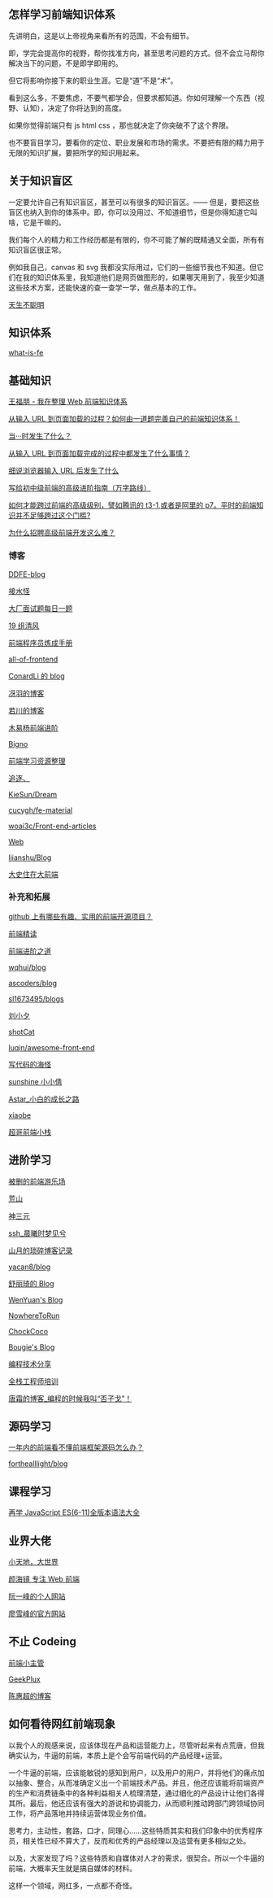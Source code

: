 ## 怎样学习前端知识体系

先讲明白，这是以上帝视角来看所有的范围，不会有细节。

即，学完会提高你的视野，帮你找准方向，甚至思考问题的方式。但不会立马帮你解决当下的问题，不是即学即用的。

但它将影响你接下来的职业生涯。它是“道”不是“术”。

看到这么多，不要焦虑，不要气都学会，但要求都知道。你如何理解一个东西（视野、认知），决定了你将达到的高度。

如果你觉得前端只有 js html css ，那也就决定了你突破不了这个界限。

也不要盲目学习，要看你的定位、职业发展和市场的需求。不要把有限的精力用于无限的知识扩展，要把所学的知识用起来。

## 关于知识盲区

一定要允许自己有知识盲区，甚至可以有很多的知识盲区。—— 但是，要把这些盲区也纳入到你的体系中。即，你可以没用过、不知道细节，但是你得知道它叫啥，它是干嘛的。

我们每个人的精力和工作经历都是有限的，你不可能了解的既精通又全面，所有有知识盲区很正常。

例如我自己，canvas 和 svg 我都没实际用过，它们的一些细节我也不知道。但它们在我的知识体系里，我知道他们是网页做图形的，如果哪天用到了，我至少知道这些技术方案，还能快速的查一查学一学，做点基本的工作。

[天生不聪明](https://mp.weixin.qq.com/s?__biz=MzU4NTIxODYwMQ==&mid=2247483856&idx=1&sn=47a72cee1190aefc06c24fea78f78484&scene=21#wechat_redirect)

## 知识体系

[what-is-fe](https://what-is-fe.gitee.io/)

## 基础知识

[王福朋 - 我在整理 Web 前端知识体系](https://juejin.cn/post/6855129007613345805)

[从输入 URL 到页面加载的过程？如何由一道题完善自己的前端知识体系！](https://dailc.github.io/2018/03/12/whenyouenteraurl.html)

[当···时发生了什么？](https://github.com/skyline75489/what-happens-when-zh_CN)

[从输入 URL 到页面加载完成的过程中都发生了什么事情？](https://fex.baidu.com/blog/2014/05/what-happen/)

[细说浏览器输入 URL 后发生了什么](https://juejin.cn/post/6844904054074654728)

[写给初中级前端的高级进阶指南（万字路线）](https://mp.weixin.qq.com/s/0jtVxlh-toEmNbwJpIfAuA)

[如何才能跨过前端的高级级别，譬如腾讯的 t3-1,或者是阿里的 p7。平时的前端知识并不足够跨过这个门槛?](https://www.zhihu.com/question/59747367)

[为什么招聘高级前端开发这么难？](https://www.zhihu.com/question/293047616)

### 博客

[DDFE-blog](https://github.com/DDFE/DDFE-blog)

[接水怪](https://github.com/ponkans/F2E)

[大厂面试题每日一题](https://q.shanyue.tech/)

[19 组清风](https://juejin.cn/user/307518987049112/columns)

[前端程序员炼成手册](https://www.yuque.com/jeffwcx/festudy)

[all-of-frontend](https://github.com/KieSun/all-of-frontend)

[ConardLi 的 blog](http://www.conardli.top/blog/article/)

[冴羽的博客](https://github.com/mqyqingfeng/Blog)

[若川的博客](https://github.com/lxchuan12/blog)

[木易杨前端进阶](https://muyiy.vip/blog/)

[Bigno](https://blog.lbinin.com/frontEnd/)

[前端学习资源整理](https://github.com/yinguangyao/blog/issues/22)

[追逐、](https://blog.csdn.net/qq_29722281)

[KieSun/Dream](https://github.com/KieSun/Dream)

[cucygh/fe-material](https://github.com/cucygh/fe-material)

[woai3c/Front-end-articles](https://github.com/woai3c/Front-end-articles)

[Web](https://github.com/qianguyihao/Web)

[ljianshu/Blog](https://github.com/ljianshu/Blog)

[大史住在大前端](https://github.com/dashnowords/blogs)

### 补充和拓展

[github 上有哪些有趣、实用的前端开源项目？](https://www.zhihu.com/question/263903216/answer/2268662646)

[前端精读](https://github.com/ascoders/weekly)

[前端进阶之道](https://yuchengkai.cn/)

[wqhui/blog](https://github.com/wqhui/blog)

[ascoders/blog](https://github.com/ascoders/blog/issues)

[sl1673495/blogs](https://github.com/sl1673495/blogs)

[刘小夕](https://juejin.cn/user/3368559358523944/posts)

[shotCat](https://juejin.cn/user/2365804752420632/posts)

[luqin/awesome-front-end](https://github.com/luqin/awesome-front-end)

[写代码的海怪](https://juejin.cn/user/272334614432887)

[sunshine 小小倩](https://juejin.cn/user/1538971967685032/posts)

[Astar\_小白的成长之路](https://blog.csdn.net/Tracy_frog)

[xiaobe](https://www.cnblogs.com/soyxiaobi/default.html)

[超哥前端小栈](https://segmentfault.com/blog/micherwa)

## 进阶学习

[被删的前端游乐场](https://godbasin.github.io/front-end-playground/)

[荒山](https://juejin.cn/user/430664257386558/posts)

[神三元](https://juejin.cn/user/430664257382462/posts)

[ssh\_晨曦时梦见兮](https://juejin.cn/user/2330620350708823/posts)

[山月的琐碎博客记录](https://shanyue.tech/)

[yacan8/blog](https://github.com/yacan8/blog/issues)

[舒丽琦的 Blog](https://shuliqi.github.io/)

[WenYuan&#39;s Blog](https://www.wenyuanblog.com/)

[NowhereToRun](https://www.jianshu.com/u/188dbb9e01d5)

[ChockCoco](https://www.cnblogs.com/coco1s/)

[Bougie&#39;s Blog](https://www.bougieblog.cn/)

[编程技术分享](https://www.zhihu.com/column/c_1056848825012023296)

[全栈工程师培训](https://github.com/ruanyf/jstraining)

[唐霜的博客\_编程的时候我叫“否子戈”！](https://www.tangshuang.net/frontend)

## 源码学习

[一年内的前端看不懂前端框架源码怎么办？](https://www.zhihu.com/question/350289336)

[forthealllight/blog](https://github.com/forthealllight/blog)

## 课程学习

[再学 JavaScript ES(6-11)全版本语法大全](https://coding.imooc.com/class/chapter/444.html#Anchor)

## 业界大佬

[小天地，大世界](https://www.lyblog.net/)

[颜海镜 专注 Web 前端](https://yanhaijing.com/)

[阮一峰的个人网站](http://www.ruanyifeng.com/home.html)

[廖雪峰的官方网站](https://www.liaoxuefeng.com/)

## 不止 Codeing

[前端小主管](https://www.yuque.com/iscott/fe)

[GeekPlux](https://geekplux.com/)

[陈惠超的博客](https://chenhuichao.com/)

## 如何看待网红前端现象

以我个人的观感来说，应该体现在产品和运营能力上，尽管听起来有点荒唐，但我确实认为，牛逼的前端，本质上是个会写前端代码的产品经理+运营。

一个牛逼的前端，应该能敏锐的感知到用户，以及用户的用户，并将他们的痛点加以抽象、整合，从而准确定义出一个前端技术产品。并且，他还应该能将前端资产的生产和消费链条中的各种利益相关人梳理清楚，通过细化的产品设计让他们各得其所。最后，他还应该有强大的游说和协调能力，从而顺利推动跨部门跨领域协同工作，将产品落地并持续运营体现业务价值。

思考力，主动性，套路，口才，同理心……这些特质其实和我们印象中的优秀程序员，相关性已经不算大了，反而和优秀的产品经理以及运营有更多相似之处。

以及，大家发现了吗？这些特质和自媒体对人才的需求，很契合。所以一个牛逼的前端，大概率天生就是搞自媒体的材料。

这样一个领域，网红多，一点都不奇怪。
